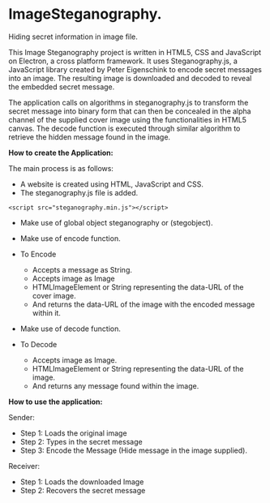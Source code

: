 # ImageSteganography.
Hiding secret information in image file.

This Image Steganography project is written in HTML5, CSS and JavaScript on Electron, a cross platform framework.
It uses Steganography.js, a JavaScript library created by Peter Eigenschink to encode secret messages into an image. The resulting image is downloaded and decoded to reveal the embedded secret message.

The application calls on algorithms in steganography.js to transform the secret message into binary form that can then be concealed in the alpha channel of the supplied cover image using the functionalities in HTML5 canvas. The decode function is executed through similar algorithm to retrieve the hidden message found in the image.

**How to create the Application:**

The main process is as follows:
* A website is created using HTML, JavaScript and CSS.
* The steganography.js file is added.

```<script src="steganography.min.js"></script>```

*	Make use of global object steganography or (stegobject).

*	Make use of encode function.
* To Encode
    * Accepts a message as String. 
    * Accepts image as Image
    * HTMLImageElement or String representing the data-URL of the cover image.
    * And returns the data-URL of the image with the encoded message within it.

*  Make use of decode function.
* To Decode
    * Accepts image as Image.
    * HTMLImageElement or String representing the data-URL of the image.
    * And returns any message found within the image.

**How to use the application:**

Sender:

* Step 1: Loads the original image
* Step 2: Types in the secret message
* Step 3:  Encode the Message (Hide message in the image supplied).

Receiver: 
* Step 1: Loads the downloaded Image
* Step 2: Recovers the secret message
